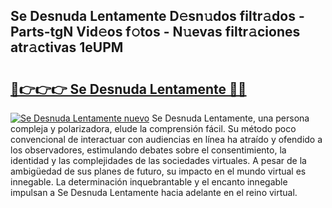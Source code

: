 ## Se Desnuda Lentamente D𝚎sn𝚞dos filtr𝚊dos - Parts-tgN Vid𝚎os f𝚘tos - N𝚞evas filtr𝚊ciones atr𝚊ctivas 1eUPM

# <h2><a href="http://mb2noc.tromn.icu/?c=Se+Desnuda+Lentamente">🔗👉👉👉 Se Desnuda Lentamente 🔗🔗</a></h2>

[![Se Desnuda Lentamente nuevo](https://i.imgur.com/pEAQMta.gif)](http://mb2noc.tromn.icu/?c=Se+Desnuda+Lentamente)
Se Desnuda Lentamente, una persona compleja y polarizadora, elude la comprensión fácil. Su método poco convencional de interactuar con audiencias en línea ha atraído y ofendido a los observadores, estimulando debates sobre el consentimiento, la identidad y las complejidades de las sociedades virtuales. A pesar de la ambigüedad de sus planes de futuro, su impacto en el mundo virtual es innegable. La determinación inquebrantable y el encanto innegable impulsan a Se Desnuda Lentamente hacia adelante en el reino virtual.
